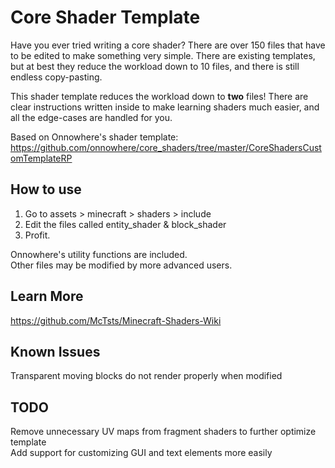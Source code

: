 # Core Shader Template
Have you ever tried writing a core shader? There are over 150 files that have to be edited to make something very simple. There are existing templates, but at best they reduce the workload down to 10 files, and there is still endless copy-pasting.  
  
This shader template reduces the workload down to **two** files! There are clear instructions written inside to make learning shaders much easier, and all the edge-cases are handled for you.
  
Based on Onnowhere's shader template: https://github.com/onnowhere/core_shaders/tree/master/CoreShadersCustomTemplateRP  

## How to use
1. Go to assets > minecraft > shaders > include  
2. Edit the files called entity_shader & block_shader  
3. Profit.  
  
Onnowhere's utility functions are included.  
Other files may be modified by more advanced users. 

## Learn More  
https://github.com/McTsts/Minecraft-Shaders-Wiki  
  
## Known Issues  
Transparent moving blocks do not render properly when modified  
  
## TODO  
Remove unnecessary UV maps from fragment shaders to further optimize template  
Add support for customizing GUI and text elements more easily
